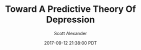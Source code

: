 ---
layout: podcast
title: "Toward A Predictive Theory Of Depression"
author: Scott Alexander
description: https://slatestarcodex.com/2017/09/12/toward-a-predictive-theory-of-depression/
date: 2017-09-12 21:38:00 PDT
length: 45148
duration: 11
guid: toward-a-predictive-theory-of-depression
---